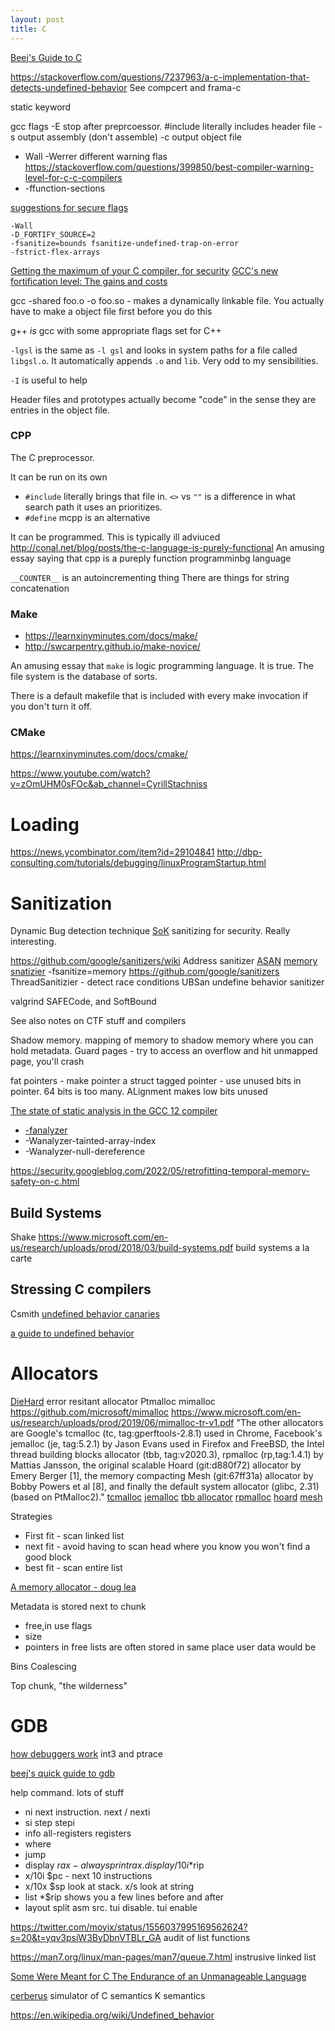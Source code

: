 ```yaml
---
layout: post
title: C
---
```

[Beej's Guide to C](https://beej.us/guide/bgc/)

<https://stackoverflow.com/questions/7237963/a-c-implementation-that-detects-undefined-behavior>
See compcert and frama-c

static keyword


gcc flags
-E stop after preprcoessor. #include literally includes header file
-s output assembly (don't assemble)
-c output object file

- Wall -Werrer different warning flas https://stackoverflow.com/questions/399850/best-compiler-warning-level-for-c-c-compilers
- -ffunction-sections 

[suggestions for secure flags](https://twitter.com/kees_cook/status/1588007082288353281?s=20&t=udFq9u7zLY-5-Ae6VrdqeQ)
```
-Wall
-D_FORTIFY_SOURCE=2
-fsanitize=bounds fsanitize-undefined-trap-on-error
-fstrict-flex-arrays
```
[Getting the maximum of your C compiler, for security](https://airbus-seclab.github.io/c-compiler-security/)
[GCC's new fortification level: The gains and costs](https://developers.redhat.com/articles/2022/09/17/gccs-new-fortification-level)

gcc -shared foo.o -o foo.so  - makes a dynamically linkable file. You actually have to make a object file first before you do this

g++ _is_ gcc with some appropriate flags set for C++

`-lgsl` is the same as `-l gsl` and looks in system paths for a file called `libgsl.o`. It automatically appends `.o` and `lib`. Very odd to my sensibilities.

`-I` is useful to help 

Header files and prototypes actually become "code" in the sense they are entries in the object file.

### CPP

The C preprocessor.

It can be run on its own

- `#include` literally brings that file in. `<>` vs `""` is a difference in what search path it uses an prioritizes.
- `#define` 
mcpp is an alternative


It can be programmed. This is typically ill adviuced <http://conal.net/blog/posts/the-c-language-is-purely-functional> An amusing essay saying that cpp is a pureply function programminbg language

`__COUNTER__` is an autoincrementing thing
There are things for string concatenation

### Make
- <https://learnxinyminutes.com/docs/make/>
- <http://swcarpentry.github.io/make-novice/>

An amusing essay that `make` is logic programming language. It is true.
The file system is the database of sorts.


There is a default makefile that is included with every make invocation if you don't turn it off.



### CMake
<https://learnxinyminutes.com/docs/cmake/>

<https://www.youtube.com/watch?v=zOmUHM0sFOc&ab_channel=CyrillStachniss>


# Loading 
<https://news.ycombinator.com/item?id=29104841> <http://dbp-consulting.com/tutorials/debugging/linuxProgramStartup.html>

# Sanitization
Dynamic Bug detection technique
[SoK](https://oaklandsok.github.io/papers/song2019.pdf) sanitizing for security. Really interesting.

https://github.com/google/sanitizers/wiki
Address sanitizer [ASAN](https://en.wikipedia.org/wiki/AddressSanitizer) 
[memory snatizier](https://clang.llvm.org/docs/MemorySanitizer.html) -fsanitize=memory
https://github.com/google/sanitizers
ThreadSanitizier - detect race conditions
UBSan undefine behavior sanitizer

valgrind
SAFECode, and SoftBound

See also notes on CTF stuff and compilers

Shadow memory. mapping of memory to shadow memory where you can hold metadata.
Guard pages - try to access an overflow and hit unmapped page, you'll crash

fat pointers - make pointer a struct
tagged pointer - use unused bits in pointer. 64 bits is too many. ALignment makes low bits unused


[The state of static analysis in the GCC 12 compiler](https://developers.redhat.com/articles/2022/04/12/state-static-analysis-gcc-12-compiler)
- [-fanalyzer](https://gcc.gnu.org/onlinedocs/gcc/Static-Analyzer-Options.html#index-fanalyzer)
- -Wanalyzer-tainted-array-index
- -Wanalyzer-null-dereference

https://security.googleblog.com/2022/05/retrofitting-temporal-memory-safety-on-c.html

## Build Systems
Shake
https://www.microsoft.com/en-us/research/uploads/prod/2018/03/build-systems.pdf build systems a la carte



## Stressing C compilers
Csmith
[undefined behavior canaries](https://github.com/regehr/ub-canaries)


[a guide to undefined behavior](https://blog.regehr.org/archives/213)


# Allocators
[DieHard](https://github.com/emeryberger/DieHard) error resitant allocator
Ptmalloc
mimalloc https://github.com/microsoft/mimalloc https://www.microsoft.com/en-us/research/uploads/prod/2019/06/mimalloc-tr-v1.pdf
"The other allocators are Google's tcmalloc (tc, tag:gperftools-2.8.1) used in Chrome, Facebook's jemalloc (je, tag:5.2.1) by Jason Evans used in Firefox and FreeBSD, the Intel thread building blocks allocator (tbb, tag:v2020.3), rpmalloc (rp,tag:1.4.1) by Mattias Jansson, the original scalable Hoard (git:d880f72) allocator by Emery Berger [1], the memory compacting Mesh (git:67ff31a) allocator by Bobby Powers et al [8], and finally the default system allocator (glibc, 2.31) (based on PtMalloc2)."
[tcmalloc](https://github.com/gperftools/gperftools)
[jemalloc](https://github.com/jemalloc/jemalloc)
[tbb allocator](https://github.com/intel/tbb)
[rpmalloc](https://github.com/mjansson/rpmalloc)
[hoard](https://github.com/emeryberger/Hoard)
[mesh](https://github.com/plasma-umass/Mesh)



Strategies
- First fit - scan linked list
- next fit - avoid having to scan head where you know you won't find a good block
- best fit - scan entire list

[A memory allocator - doug lea](https://gee.cs.oswego.edu/dl/html/malloc.html)

Metadata is stored next to chunk
- free,in use flags
- size
- pointers in free lists are often stored in same place user data would be


Bins
Coalescing

Top chunk, "the wilderness"
# GDB

[how debuggers work](https://eli.thegreenplace.net/2011/01/27/how-debuggers-work-part-2-breakpoints) int3 and ptrace

[beej's quick guide to gdb](https://beej.us/guide/bggdb/)

help command. lots of stuff

- ni next instruction. next / nexti
- si step stepi
- info all-registers registers
- where
- jump
- display $rax - always print rax. display/10i *$rip
- x/10i $pc - next 10 instructions
- x/10x $sp  look at stack. x/s look at string
- list *$rip shows you a few lines before and after
- layout split asm src. tui disable. tui enable


https://twitter.com/moyix/status/1556037995169562624?s=20&t=yqv3psiW3ByDbnVTBLr_GA audit of list functions

https://man7.org/linux/man-pages/man7/queue.7.html
instrusive linked list

[Some Were Meant for C The Endurance of an Unmanageable Language](https://www.humprog.org/~stephen/research/papers/kell17some-preprint.pdf)

[cerberus](https://www.cl.cam.ac.uk/~pes20/cerberus/) simulator of C semantics
K semantics

https://en.wikipedia.org/wiki/Undefined_behavior
